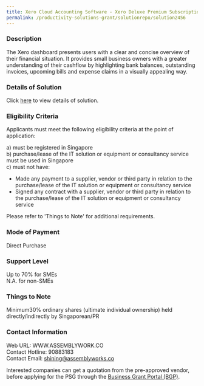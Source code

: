 ```yaml
---
title: Xero Cloud Accounting Software - Xero Deluxe Premium Subscription with Set up
permalink: /productivity-solutions-grant/solutionrepo/solution2456
---
```


### Description

The Xero dashboard presents users with a clear and concise overview of their financial situation. It provides small business owners with a greater understanding of their cashflow by highlighting bank balances, outstanding invoices, upcoming bills and expense claims in a visually appealing way.

### Details of Solution

Click <a href='https://www.gobusiness.gov.sg/images/psg/Assembly_Works_20200948_Desensitised_Annex_3_Part_5.pdf' target='_blank' rel='noopener'>here</a> to view details of solution.

### Eligibility Criteria

Applicants must meet the following eligibility criteria at the point of application:

a) must be registered in Singapore <br>
b) purchase/lease of the IT solution or equipment or consultancy service must be used in Singapore <br>
c) must not have:
- Made any payment to a supplier, vendor or third party in relation to the purchase/lease of the IT solution or equipment or consultancy service
- Signed any contract with a supplier, vendor or third party in relation to the purchase/lease of the IT solution or equipment or consultancy service

Please refer to 'Things to Note' for additional requirements.

### Mode of Payment
Direct Purchase

### Support Level
Up to 70% for SMEs <br>
N.A. for non-SMEs

### Things to Note
 Minimum30% ordinary shares (ultimate individual ownership) held directly/indirectly by Singaporean/PR

### Contact Information
Web URL: WWW.ASSEMBLYWORK.CO <br>Contact Hotline: 90883183 <br>Contact Email: shining@assemblyworks.co <br>

Interested companies can get a quotation from the pre-approved vendor, before applying for the PSG through the <a target='_blank' rel='noopener' href='https://www.businessgrants.gov.sg/'>Business Grant Portal (BGP)</a>.
